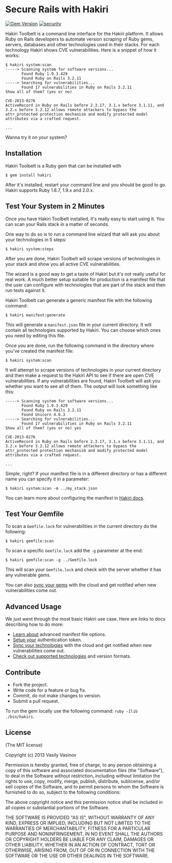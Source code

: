 # Secure Rails with Hakiri
[![Gem Version](https://badge.fury.io/rb/hakiri.svg)](http://badge.fury.io/rb/hakiri)
[![security](https://hakiri.io/github/vasinov/hakiri_toolbelt/master.svg)](https://hakiri.io/github/vasinov/hakiri_toolbelt/master)

Hakiri Toolbelt is a command line interface for the Hakiri platform. It allows Ruby on Rails developers to automate version scraping of Ruby gems, servers, databases and other technologies used in their stacks. For each technology Hakiri shows CVE vulnerabilities. Here is a snippet of how it works:

~~~
$ hakiri system:scan
-----> Scanning system for software versions...
       Found Ruby 1.9.3.429
       Found Ruby on Rails 3.2.11
-----> Searching for vulnerabilities...
       Found 17 vulnerabilities in Ruby on Rails 3.2.11
Show all of them? (yes or no)

CVE-2013-0276
ActiveRecord in Ruby on Rails before 2.3.17, 3.1.x before 3.1.11, and 3.2.x before 3.2.12 allows remote attackers to bypass the attr_protected protection mechanism and modify protected model attributes via a crafted request.

...
~~~

Wanna try it on your system?

## Installation

Hakiri Toolbelt is a Ruby gem that can be installed with

~~~
$ gem install hakiri
~~~

After it's installed, restart your command line and you should be good to go. Hakiri supports Ruby 1.8.7, 1.9.x and 2.0.x.

## Test Your System in 2 Minutes

Once you have Hakiri Toolbelt installed, it's really easy to start using it. You can scan your Rails stack in a matter of seconds.

One way to do so is to run a command line wizard that will ask you about your technologies in 5 steps:

~~~
$ hakiri system:steps
~~~

After you are done, Hakiri Toolbelt will scrape versions of technologies in your stack and show you all active CVE vulnerabilities.

The wizard is a good way to get a taste of Hakiri but it's not really useful for real work. A much better setup suitable for production is a manifest file that the user can configure with technologies that are part of the stack and then run tests against it.

Hakiri Toolbelt can generate a generic manifest file with the following command:

~~~
$ hakiri manifest:generate
~~~

This will generate a `manifest.json` file in your current directory. It will contain all technologies supported by Hakiri. You can choose which ones you need by editing this file.

Once you are done, run the following command in the directory where you've created the manifest file:

~~~
$ hakiri system:scan
~~~

It will attempt to scrape versions of technologies in your current directory and then make a request to the Hakiri API to see if there are open CVE vulnerabilities. If any vulnerabilities are found, Hakiri Toolbelt will ask you whether you want to see all of them. The output will look something like this:

~~~
-----> Scanning system for software versions...
       Found Ruby 1.9.3.429
       Found Ruby on Rails 3.2.11
       Found Unicorn 4.6.3
-----> Searching for vulnerabilities...
       Found 17 vulnerabilities in Ruby on Rails 3.2.11
Show all of them? (yes or no) yes

CVE-2013-0276
ActiveRecord in Ruby on Rails before 2.3.17, 3.1.x before 3.1.11, and 3.2.x before 3.2.12 allows remote attackers to bypass the attr_protected protection mechanism and modify protected model attributes via a crafted request.

...
~~~

Simple, right? If your manifest file is in a different directory or has a different name you can specify it in a parameter:

~~~
$ hakiri system:scan -m ../my_stack.json
~~~

You can learn more about configuring the manifest in [Hakiri docs](https://hakiri.io/docs/manifest-file).

## Test Your Gemfile

To scan a `Gemfile.lock` for vulnerabilities in the current directory do the following:

~~~
$ hakiri gemfile:scan
~~~

To scan a specific `Gemfile.lock` add the `-g` parameter at the end:

~~~
$ hakiri gemfile:scan -g ../Gemfile.lock
~~~

This will scan your `Gemfile.lock` and check with the server whether it has any vulnerable gems.

You can also [sync your gems](https://hakiri.io/docs/syncing-with-the-cloud) with the cloud and get notified when new vulnerabilities come out.

## Advanced Usage

We just went through the most basic Hakiri use case. Here are links to docs describing how to do more:

- [Learn about](https://hakiri.io/docs/manifest-file) advanced manifest file options.
- [Setup your](https://hakiri.io/docs/authentication-token) authentication token.
- [Sync your technologies](https://hakiri.io/docs/syncing-with-the-cloud) with the cloud and get notified when new vulnerabilities come out.
- [Check out supported technologies](https://hakiri.io/docs/technologies-version-formats) and version formats.

## Contribute

- Fork the project.
- Write code for a feature or bug fix.
- Commit, do not make changes to version.
- Submit a pull request.

To run the gem locally use the following command: `ruby -Ilib ./bin/hakiri`.

## License

(The MIT license)

Copyright (c) 2013 Vasily Vasinov

Permission is hereby granted, free of charge, to any person obtaining
a copy of this software and associated documentation files (the
"Software"), to deal in the Software without restriction, including
without limitation the rights to use, copy, modify, merge, publish,
distribute, sublicense, and/or sell copies of the Software, and to
permit persons to whom the Software is furnished to do so, subject to
the following conditions:

The above copyright notice and this permission notice shall be
included in all copies or substantial portions of the Software.

THE SOFTWARE IS PROVIDED "AS IS", WITHOUT WARRANTY OF ANY KIND,
EXPRESS OR IMPLIED, INCLUDING BUT NOT LIMITED TO THE WARRANTIES OF
MERCHANTABILITY, FITNESS FOR A PARTICULAR PURPOSE AND
NONINFRINGEMENT. IN NO EVENT SHALL THE AUTHORS OR COPYRIGHT HOLDERS BE
LIABLE FOR ANY CLAIM, DAMAGES OR OTHER LIABILITY, WHETHER IN AN ACTION
OF CONTRACT, TORT OR OTHERWISE, ARISING FROM, OUT OF OR IN CONNECTION
WITH THE SOFTWARE OR THE USE OR OTHER DEALINGS IN THE SOFTWARE.

